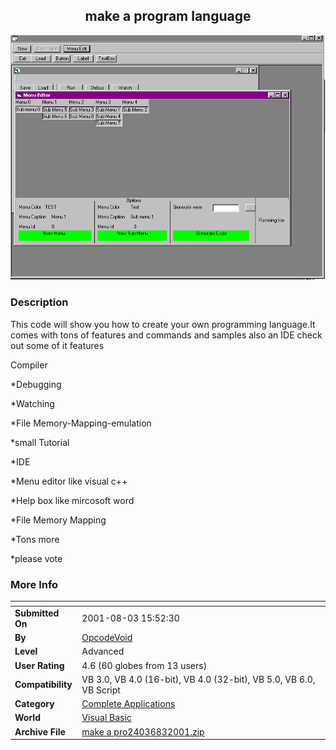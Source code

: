 ﻿<div align="center">

## make a program language

<img src="PIC2001831737162439.gif">
</div>

### Description

This code will show you how to create your own programming language.It comes with tons of features and commands and samples also an IDE check out some of it features

Compiler

*Debugging

*Watching

*File Memory-Mapping-emulation

*small Tutorial

*IDE

*Menu editor like visual c++

*Help box like mircosoft word

*File Memory Mapping

*Tons more

*please vote
 
### More Info
 


<span>             |<span>
---                |---
**Submitted On**   |2001-08-03 15:52:30
**By**             |[OpcodeVoid](https://github.com/Planet-Source-Code/PSCIndex/blob/master/ByAuthor/opcodevoid.md)
**Level**          |Advanced
**User Rating**    |4.6 (60 globes from 13 users)
**Compatibility**  |VB 3\.0, VB 4\.0 \(16\-bit\), VB 4\.0 \(32\-bit\), VB 5\.0, VB 6\.0, VB Script
**Category**       |[Complete Applications](https://github.com/Planet-Source-Code/PSCIndex/blob/master/ByCategory/complete-applications__1-27.md)
**World**          |[Visual Basic](https://github.com/Planet-Source-Code/PSCIndex/blob/master/ByWorld/visual-basic.md)
**Archive File**   |[make a pro24036832001\.zip](https://github.com/Planet-Source-Code/opcodevoid-make-a-program-language__1-25829/archive/master.zip)








